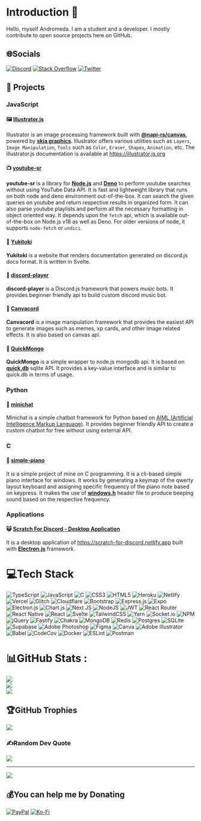 # Introduction 👋

Hello, myself Andromeda. I am a student and a developer. I mostly contribute to open source projects here on GitHub.

## 🌐Socials
[![Discord](https://img.shields.io/badge/Discord-%237289DA.svg?logo=discord&logoColor=white)](htttps://discord.gg/uqB8kxh) [![Stack Overflow](https://img.shields.io/badge/-Stackoverflow-FE7A16?logo=stack-overflow&logoColor=white)](https://stackoverflow.com/users/12228696) [![Twitter](https://img.shields.io/badge/Twitter-%231DA1F2.svg?logo=Twitter&logoColor=white)](https://twitter.com/DevAndromeda7)

## 📒 Projects
### JavaScript
#### 🖼️ **[Illustrator.js](https://github.com/cesiumlabs/illustrator.js)**
Illustrator is an image processing framework built with **[@napi-rs/canvas](https://npm.im/@napi-rs/canvas)**, powered by **[skia graphics](https://skia.org)**.
Illustrator offers various utilities such as `Layers`, `Image Manipulation`, `Tools` such as `Color`, `Eraser`, `Shapes`, `Animation`, etc. The illustrator.js documentation is available at https://illustrator.js.org

#### 📺 **[youtube-sr](https://github.com/DevAndromeda/youtube-sr)**
**youtube-sr** is a library for **[Node.js](https://nodejs.org)** and **[Deno](https://deno.land)** to perform youtube searches without using YouTube Data API. It is fast and lightweight library that runs on both node and deno environment out-of-the-box. It can search the given queries on youtube and return respective results in organized form. It can also parse youtube playlists and perform all the necessary formatting in object oriented way. It depends upon the `fetch` api, which is available out-of-the-box on Node.js v18 as well as Deno. For older versions of node, it supports `node-fetch` or `undici`.

#### 📃 **[Yukitoki](https://github.com/CesiumLabs/Yukitoki)**
**Yukitoki** is a website that renders documentation generated on discord.js docs format. It is written in Svelte.

#### 🎵 **[discord-player](https://github.com/Androz2091/discord-player)**
**discord-player** is a Discord.js framework that powers music bots. It provides beginner friendly api to build custom discord music bot.

#### 🎨 **[Canvacord](https://github.com/CesiumLabs/Canvacord)**
**Canvacord** is a image manipulation framework that provides the easiest API to generate images such as memes, xp cards, and other image related effects. It is also based on canvas api.

#### 🌿 **[QuickMongo](https://github.com/CesiumLabs/quickmongo)**
**QuickMongo** is a simple wrapper to node.js mongodb api. It is based on **[quick.db](https://npm.im/quick.db)** sqlite API. It provides a key-value interface and is  similar to quick.db in terms of usage.

### Python
#### 🤖 **[minichat](https://github.com/DevAndromeda/minichat)**
Minichat is a simple chatbot framework for Python based on [AIML (Artificial Intelligence Markup Language)](http://www.aiml.foundation). It provides beginner friendly API to create a custom chatbot for free without using external API.

### C
#### 🎹 **[simple-piano](https://github.com/DevAndromeda/simple-piano)**
It is a simple project of mine on C programming. It is a cli-based simple piano interface for windows. It works by generating a keymap of the qwerty layout keyboard and assigning specific frequency of the piano note based on keypress. It makes the use of **[windows.h](https://en.wikipedia.org/wiki/Windows.h)** header file to produce beeping sound based on the respective frequency.

### Applications
#### 😺 **[Scratch For Discord - Desktop Application](https://github.com/DevAndromeda/scratch-for-discord-app)**
It is a desktop application of https://scratch-for-discord.netlify.app built with **[Electron.js](https://electronjs.org)** framework.

# 💻Tech Stack
![TypeScript](https://img.shields.io/badge/typescript-%23007ACC.svg?style=flat&logo=typescript&logoColor=white) ![JavaScript](https://img.shields.io/badge/javascript-%23323330.svg?style=flat&logo=javascript&logoColor=%23F7DF1E) ![C](https://img.shields.io/badge/c-%2300599C.svg?style=flat&logo=c&logoColor=white) ![CSS3](https://img.shields.io/badge/css3-%231572B6.svg?style=flat&logo=css3&logoColor=white) ![HTML5](https://img.shields.io/badge/html5-%23E34F26.svg?style=flat&logo=html5&logoColor=white) ![Heroku](https://img.shields.io/badge/heroku-%23430098.svg?style=flat&logo=heroku&logoColor=white) ![Netlify](https://img.shields.io/badge/netlify-%23000000.svg?style=flat&logo=netlify&logoColor=#00C7B7) ![Vercel](https://img.shields.io/badge/vercel-%23000000.svg?style=flat&logo=vercel&logoColor=white) ![Glitch](https://img.shields.io/badge/glitch-%233333FF.svg?style=flat&logo=glitch&logoColor=white) ![Cloudflare](https://img.shields.io/badge/Cloudflare-F38020?style=flat&logo=Cloudflare&logoColor=white) ![Bootstrap](https://img.shields.io/badge/bootstrap-%23563D7C.svg?style=flat&logo=bootstrap&logoColor=white) ![Express.js](https://img.shields.io/badge/express.js-%23404d59.svg?style=flat&logo=express&logoColor=%2361DAFB) ![Expo](https://img.shields.io/badge/expo-1C1E24?style=flat&logo=expo&logoColor=#D04A37) ![Electron.js](https://img.shields.io/badge/Electron-191970?style=flat&logo=Electron&logoColor=white) ![Chart.js](https://img.shields.io/badge/chart.js-F5788D.svg?style=flat&logo=chart.js&logoColor=white) ![Next JS](https://img.shields.io/badge/Next-black?style=flat&logo=next.js&logoColor=white) ![NodeJS](https://img.shields.io/badge/node.js-6DA55F?style=flat&logo=node.js&logoColor=white) ![JWT](https://img.shields.io/badge/JWT-black?style=flat&logo=JSON%20web%20tokens) ![React Router](https://img.shields.io/badge/React_Router-CA4245?style=flat&logo=react-router&logoColor=white) ![React Native](https://img.shields.io/badge/react_native-%2320232a.svg?style=flat&logo=react&logoColor=%2361DAFB) ![React](https://img.shields.io/badge/react-%2320232a.svg?style=flat&logo=react&logoColor=%2361DAFB) ![Svelte](https://img.shields.io/badge/svelte-%23f1413d.svg?style=flat&logo=svelte&logoColor=white) ![TailwindCSS](https://img.shields.io/badge/tailwindcss-%2338B2AC.svg?style=flat&logo=tailwind-css&logoColor=white) ![Yarn](https://img.shields.io/badge/yarn-%232C8EBB.svg?style=flat&logo=yarn&logoColor=white) ![Socket.io](https://img.shields.io/badge/Socket.io-black?style=flat&logo=socket.io&badgeColor=010101) ![NPM](https://img.shields.io/badge/NPM-%23000000.svg?style=flat&logo=npm&logoColor=white) ![jQuery](https://img.shields.io/badge/jquery-%230769AD.svg?style=flat&logo=jquery&logoColor=white) ![Fastify](https://img.shields.io/badge/fastify-%23000000.svg?style=flat&logo=fastify&logoColor=white) ![Chakra](https://img.shields.io/badge/chakra-%234ED1C5.svg?style=flat&logo=chakraui&logoColor=white) ![MongoDB](https://img.shields.io/badge/MongoDB-%234ea94b.svg?style=flat&logo=mongodb&logoColor=white) ![Redis](https://img.shields.io/badge/redis-%23DD0031.svg?style=flat&logo=redis&logoColor=white) ![Postgres](https://img.shields.io/badge/postgres-%23316192.svg?style=flat&logo=postgresql&logoColor=white) ![SQLite](https://img.shields.io/badge/sqlite-%2307405e.svg?style=flat&logo=sqlite&logoColor=white) 	![Supabase](https://img.shields.io/badge/Supabase-3ECF8E?style=flat&logo=supabase&logoColor=white) ![Adobe Photoshop](https://img.shields.io/badge/adobephotoshop-%2331A8FF.svg?style=flat&logo=adobephotoshop&logoColor=white) 	![Figma](https://img.shields.io/badge/figma-%23F24E1E.svg?style=flat&logo=figma&logoColor=white) ![Canva](https://img.shields.io/badge/Canva-%2300C4CC.svg?style=flat&logo=Canva&logoColor=white) ![Adobe Illustrator](https://img.shields.io/badge/adobeillustrator-%23FF9A00.svg?style=flat&logo=adobeillustrator&logoColor=white) ![Babel](https://img.shields.io/badge/Babel-F9DC3e?style=flat&logo=babel&logoColor=black) ![CodeCov](https://img.shields.io/badge/codecov-%23ff0077.svg?style=flat&logo=codecov&logoColor=white) ![Docker](https://img.shields.io/badge/docker-%230db7ed.svg?style=flat&logo=docker&logoColor=white) ![ESLint](https://img.shields.io/badge/ESLint-4B3263?style=flat&logo=eslint&logoColor=white) ![Postman](https://img.shields.io/badge/Postman-FF6C37?style=flat&logo=postman&logoColor=white)
# 📊GitHub Stats :
![](https://github-readme-stats.vercel.app/api?username=DevAndromeda&theme=react&hide_border=true&include_all_commits=true&count_private=false)<br/>
![](https://github-readme-streak-stats.herokuapp.com/?user=DevAndromeda&theme=react&hide_border=true)<br/>
![](https://github-readme-stats.vercel.app/api/top-langs/?username=DevAndromeda&theme=react&hide_border=true&include_all_commits=true&count_private=false&layout=compact)

## 🏆GitHub Trophies
![](https://github-profile-trophy.vercel.app/?username=DevAndromeda&theme=radical&no-frame=true&no-bg=false&margin-w=4)

### ✍️Random Dev Quote
![](https://quotes-github-readme.vercel.app/api?type=horizontal&theme=radical)

---
[![](https://visitcount.itsvg.in/api?id=DevAndromeda&icon=8&color=0)](https://visitcount.itsvg.in)

  ## 💰You can help me by Donating
  [![PayPal](https://img.shields.io/badge/PayPal-00457C?style=for-the-badge&logo=paypal&logoColor=white)](https://paypal.me/devsnowflake) [![Ko-Fi](https://img.shields.io/badge/Ko--fi-F16061?style=for-the-badge&logo=ko-fi&logoColor=white)](https://ko-fi.com/devandromeda) 

  <!-- Proudly created with GPRM ( https://gprm.itsvg.in ) -->
  
